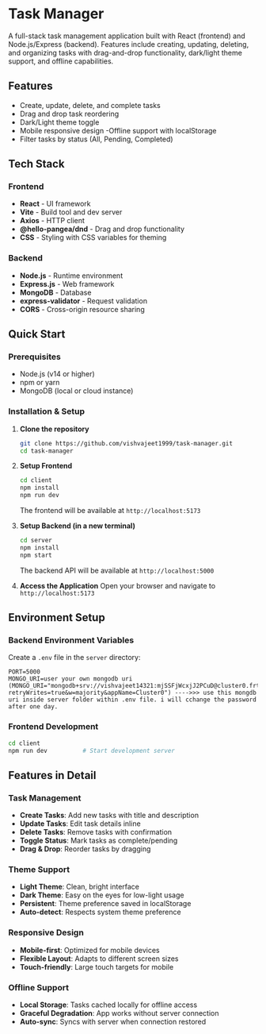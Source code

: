 # Task Manager

A full-stack task management application built with React (frontend) and Node.js/Express (backend). Features include creating, updating, deleting, and organizing tasks with drag-and-drop functionality, dark/light theme support, and offline capabilities.

## Features

- Create, update, delete, and complete tasks
- Drag and drop task reordering
- Dark/Light theme toggle
- Mobile responsive design
-Offline support with localStorage
- Filter tasks by status (All, Pending, Completed)

## Tech Stack

### Frontend
- **React** - UI framework
- **Vite** - Build tool and dev server
- **Axios** - HTTP client
- **@hello-pangea/dnd** - Drag and drop functionality
- **CSS** - Styling with CSS variables for theming

### Backend
- **Node.js** - Runtime environment
- **Express.js** - Web framework
- **MongoDB** - Database
- **express-validator** - Request validation
- **CORS** - Cross-origin resource sharing

## Quick Start

### Prerequisites
- Node.js (v14 or higher)
- npm or yarn
- MongoDB (local or cloud instance)

### Installation & Setup

1. **Clone the repository**
   ```bash
   git clone https://github.com/vishvajeet1999/task-manager.git
   cd task-manager
   ```

2. **Setup Frontend**
   ```bash
   cd client
   npm install
   npm run dev
   ```
   The frontend will be available at `http://localhost:5173`

3. **Setup Backend (in a new terminal)**
   ```bash
   cd server
   npm install
   npm start
   ```
   The backend API will be available at `http://localhost:5000`

4. **Access the Application**
   Open your browser and navigate to `http://localhost:5173`

## Environment Setup

### Backend Environment Variables
Create a `.env` file in the `server` directory:

```env
PORT=5000
MONGO_URI=user your own mongodb uri (MONGO_URI="mongodb+srv://vishvajeet14321:mjSSFjWcxjJ2PCuD@cluster0.frt30w0.mongodb.net/testdb?retryWrites=true&w=majority&appName=Cluster0") ---->>> use this mongdb uri inside server folder within .env file. i will cchange the password after one day.
```


### Frontend Development
```bash
cd client
npm run dev          # Start development server
```


## Features in Detail

### Task Management
- **Create Tasks**: Add new tasks with title and description
- **Update Tasks**: Edit task details inline
- **Delete Tasks**: Remove tasks with confirmation
- **Toggle Status**: Mark tasks as complete/pending
- **Drag & Drop**: Reorder tasks by dragging

### Theme Support
- **Light Theme**: Clean, bright interface
- **Dark Theme**: Easy on the eyes for low-light usage
- **Persistent**: Theme preference saved in localStorage
- **Auto-detect**: Respects system theme preference

### Responsive Design
- **Mobile-first**: Optimized for mobile devices
- **Flexible Layout**: Adapts to different screen sizes
- **Touch-friendly**: Large touch targets for mobile

### Offline Support
- **Local Storage**: Tasks cached locally for offline access
- **Graceful Degradation**: App works without server connection
- **Auto-sync**: Syncs with server when connection restored


